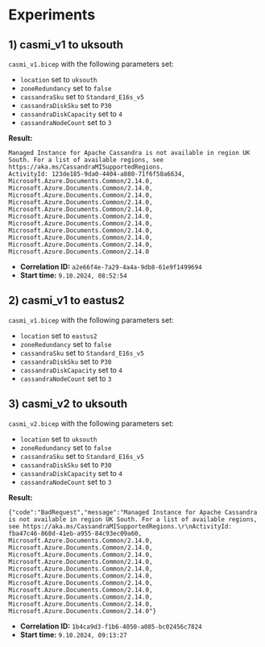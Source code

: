 # Experiments

## 1) casmi_v1 to uksouth

`casmi_v1.bicep` with the following parameters set:

* `location` set to `uksouth`
* `zoneRedundancy` set to `false`
* `cassandraSku` set to `Standard_E16s_v5`
* `cassandraDiskSku` set to `P30`
* `cassandraDiskCapacity` set to `4`
* `cassandraNodeCount` set to `3`

**Result:**

```console
Managed Instance for Apache Cassandra is not available in region UK South. For a list of available regions, see https://aka.ms/CassandraMISupportedRegions.
ActivityId: 123de185-9da0-4404-a880-71f6f58a6634, Microsoft.Azure.Documents.Common/2.14.0, Microsoft.Azure.Documents.Common/2.14.0, Microsoft.Azure.Documents.Common/2.14.0, Microsoft.Azure.Documents.Common/2.14.0, Microsoft.Azure.Documents.Common/2.14.0, Microsoft.Azure.Documents.Common/2.14.0, Microsoft.Azure.Documents.Common/2.14.0, Microsoft.Azure.Documents.Common/2.14.0, Microsoft.Azure.Documents.Common/2.14.0, Microsoft.Azure.Documents.Common/2.14.0, Microsoft.Azure.Documents.Common/2.14.0
```

* **Correlation ID:** `a2e66f4e-7a29-4a4a-9db8-61e9f1499694`
* **Start time:** `9.10.2024, 08:52:54`

## 2) casmi_v1 to eastus2

`casmi_v1.bicep` with the following parameters set:

* `location` set to `eastus2`
* `zoneRedundancy` set to `false`
* `cassandraSku` set to `Standard_E16s_v5`
* `cassandraDiskSku` set to `P30`
* `cassandraDiskCapacity` set to `4`
* `cassandraNodeCount` set to `3`

## 3) casmi_v2 to uksouth

`casmi_v2.bicep` with the following parameters set:

* `location` set to `uksouth`
* `zoneRedundancy` set to `false`
* `cassandraSku` set to `Standard_E16s_v5`
* `cassandraDiskSku` set to `P30`
* `cassandraDiskCapacity` set to `4`
* `cassandraNodeCount` set to `3`

**Result:**

```console
{"code":"BadRequest","message":"Managed Instance for Apache Cassandra is not available in region UK South. For a list of available regions, see https://aka.ms/CassandraMISupportedRegions.\r\nActivityId: fba47c46-868d-41eb-a955-84c93ec09a60, Microsoft.Azure.Documents.Common/2.14.0, Microsoft.Azure.Documents.Common/2.14.0, Microsoft.Azure.Documents.Common/2.14.0, Microsoft.Azure.Documents.Common/2.14.0, Microsoft.Azure.Documents.Common/2.14.0, Microsoft.Azure.Documents.Common/2.14.0, Microsoft.Azure.Documents.Common/2.14.0, Microsoft.Azure.Documents.Common/2.14.0, Microsoft.Azure.Documents.Common/2.14.0, Microsoft.Azure.Documents.Common/2.14.0, Microsoft.Azure.Documents.Common/2.14.0"}
```

* **Correlation ID:** `1b4ca9d3-f1b6-4050-a085-bc02456c7824`
* **Start time:** `9.10.2024, 09:13:27`
